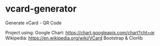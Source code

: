 # vcard-generator
Generate vCard - QR Code

Project using:
Google Chart: https://chart.googleapis.com/chart?cht=qr
Wikipedia: https://en.wikipedia.org/wiki/VCard
Bootstrap & Clorlib

